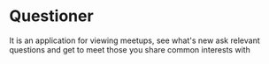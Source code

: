 # Questioner
It is an application for viewing meetups, see what's new ask relevant questions and get to meet those you share common interests with

